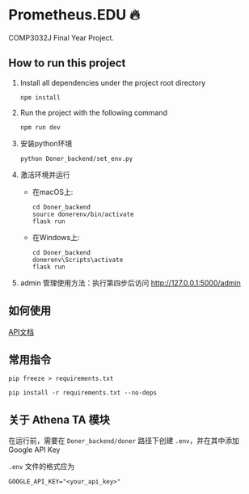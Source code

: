 # Prometheus.EDU 🔥

COMP3032J Final Year Project.

## How to run this project

1. Install all dependencies under the project root directory

    ```shell
    npm install
    ```

2. Run the project with the following command

   ```shell
   npm run dev
   ```

3. 安装python环境

   ```shell
   python Doner_backend/set_env.py
   ```

4. 激活环境并运行
   - 在macOS上:

      ```shell
      cd Doner_backend
      source donerenv/bin/activate
      flask run
      ```
   - 在Windows上:

      ```shell
      cd Doner_backend
      donerenv\Scripts\activate
      flask run
      ```

5. admin 管理使用方法：执行第四步后访问 http://127.0.0.1:5000/admin

## 如何使用
   [API文档](http://127.0.0.1:5000/apidocs)

## 常用指令

   ```shell
   pip freeze > requirements.txt
   ```

   ```shell
   pip install -r requirements.txt --no-deps
   ```

## 关于 Athena TA 模块

在运行前，需要在 `Doner_backend/doner` 路径下创建 `.env`，并在其中添加 Google API Key

`.env` 文件的格式应为

```text
GOOGLE_API_KEY="<your_api_key>"
```

